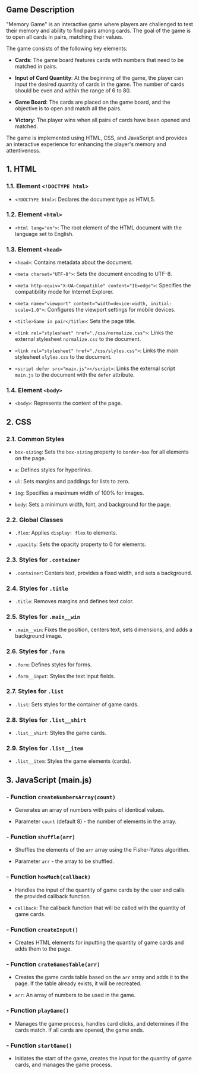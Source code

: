 

## Game Description

"Memory Game" is an interactive game where players are challenged to test their memory and ability to find pairs among cards. The goal of the game is to open all cards in pairs, matching their values.

The game consists of the following key elements:

- **Cards**: The game board features cards with numbers that need to be matched in pairs.

- **Input of Card Quantity**: At the beginning of the game, the player can input the desired quantity of cards in the game. The number of cards should be even and within the range of 6 to 80.

- **Game Board**: The cards are placed on the game board, and the objective is to open and match all the pairs.

- **Victory**: The player wins when all pairs of cards have been opened and matched.

The game is implemented using HTML, CSS, and JavaScript and provides an interactive experience for enhancing the player's memory and attentiveness.

## 1. HTML

### 1.1. Element `<!DOCTYPE html>`

- `<!DOCTYPE html>`: Declares the document type as HTML5.

### 1.2. Element `<html>`

- `<html lang="en">`: The root element of the HTML document with the language set to English.

### 1.3. Element `<head>`

- `<head>`: Contains metadata about the document.

- `<meta charset="UTF-8">`: Sets the document encoding to UTF-8.

- `<meta http-equiv="X-UA-Compatible" content="IE=edge">`: Specifies the compatibility mode for Internet Explorer.

- `<meta name="viewport" content="width=device-width, initial-scale=1.0">`: Configures the viewport settings for mobile devices.

- `<title>Game in pair</title>`: Sets the page title.

- `<link rel="stylesheet" href="./css/normalize.css">`: Links the external stylesheet `normalize.css` to the document.

- `<link rel="stylesheet" href="./css/slyles.css">`: Links the main stylesheet `slyles.css` to the document.

- `<script defer src="main.js"></script>`: Links the external script `main.js` to the document with the `defer` attribute.

### 1.4. Element `<body>`

- `<body>`: Represents the content of the page.

## 2. CSS

### 2.1. Common Styles

- `box-sizing`: Sets the `box-sizing` property to `border-box` for all elements on the page.

- `a`: Defines styles for hyperlinks.

- `ul`: Sets margins and paddings for lists to zero.

- `img`: Specifies a maximum width of 100% for images.

- `body`: Sets a minimum width, font, and background for the page.

### 2.2. Global Classes

- `.flex`: Applies `display: flex` to elements.

- `.opacity`: Sets the opacity property to 0 for elements.

### 2.3. Styles for `.container`

- `.container`: Centers text, provides a fixed width, and sets a background.

### 2.4. Styles for `.title`

- `.title`: Removes margins and defines text color.

### 2.5. Styles for `.main__win`

- `.main__win`: Fixes the position, centers text, sets dimensions, and adds a background image.

### 2.6. Styles for `.form`

- `.form`: Defines styles for forms.

- `.form__input`: Styles the text input fields.

### 2.7. Styles for `.list`

- `.list`: Sets styles for the container of game cards.

### 2.8. Styles for `.list__shirt`

- `.list__shirt`: Styles the game cards.

### 2.9. Styles for `.list__item`

- `.list__item`: Styles the game elements (cards).
## 3. JavaScript (main.js)

### - Function `createNumbersArray(count)`

- Generates an array of numbers with pairs of identical values.

- Parameter `count` (default 8) - the number of elements in the array.

### - Function `shuffle(arr)`

- Shuffles the elements of the `arr` array using the Fisher-Yates algorithm.

- Parameter `arr` - the array to be shuffled.

### - Function `howMuch(callback)`

- Handles the input of the quantity of game cards by the user and calls the provided callback function.

- `callback`: The callback function that will be called with the quantity of game cards.

### - Function `createInput()`

- Creates HTML elements for inputting the quantity of game cards and adds them to the page.

### - Function `crateGamesTable(arr)`

- Creates the game cards table based on the `arr` array and adds it to the page. If the table already exists, it will be recreated.

- `arr`: An array of numbers to be used in the game.

### - Function `playGame()`

- Manages the game process, handles card clicks, and determines if the cards match. If all cards are opened, the game ends.

### - Function `startGame()`

- Initiates the start of the game, creates the input for the quantity of game cards, and manages the game process.

